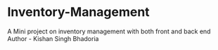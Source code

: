 # Inventory-Management
A Mini project on inventory management with both front and back end
<br/>
Author - Kishan Singh Bhadoria

